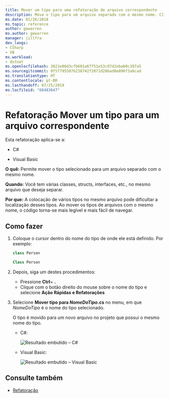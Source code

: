 ```yaml
---
title: Mover um tipo para uma refatoração de arquivo correspondente
description: Mova o tipo para um arquivo separado com o mesmo nome. Clique com o botão direito do mouse no tipo, selecione Ações Rápidas e Refatorações e selecione Mover Tipo para <TypeName>.cs.
ms.date: 01/26/2018
ms.topic: reference
author: gewarren
ms.author: gewarren
manager: jillfra
dev_langs:
- CSharp
- VB
ms.workload:
- dotnet
ms.openlocfilehash: 3021e08d3cfb601a67f51e53c97d2eba60c397a5
ms.sourcegitcommit: 0f5f7955076238742f2071d286ad8e896f3a6cad
ms.translationtype: HT
ms.contentlocale: pt-BR
ms.lasthandoff: 07/25/2019
ms.locfileid: "68483647"
---
```

# <a name="move-a-type-to-a-matching-file-refactoring"></a>Refatoração Mover um tipo para um arquivo correspondente

Esta refatoração aplica-se a:

- C#

- Visual Basic

**O quê:** Permite mover o tipo selecionado para um arquivo separado com o mesmo nome.

**Quando:** Você tem várias classes, structs, interfaces, etc., no mesmo arquivo que deseja separar.

**Por que:** A colocação de vários tipos no mesmo arquivo pode dificultar a localização desses tipos. Ao mover os tipos de arquivos com o mesmo nome, o código torna-se mais legível e mais fácil de navegar.

## <a name="how-to"></a>Como fazer

1. Coloque o cursor dentro do nome do tipo de onde ele está definido. Por exemplo:

   ```csharp
   class Person
   ```

   ```vb
   Class Person
   ```

2. Depois, siga um destes procedimentos:

   - Pressione **Ctrl**+ **.**
   - Clique com o botão direito do mouse sobre o nome do tipo e selecione **Ação Rápidas e Refatorações**

1. Selecione **Mover tipo para *NomeDoTipo*.cs** no menu, em que *NomeDoTipo* é o nome do tipo selecionado.

   O tipo é movido para um novo arquivo no projeto que possui o mesmo nome do tipo.

   - C#:

      ![Resultado embutido – C#](media/movetype-result-cs.png)

   - Visual Basic:

      ![Resultado embutido – Visual Basic](media/movetype-result-vb.png)

## <a name="see-also"></a>Consulte também

- [Refatoração](../refactoring-in-visual-studio.md)

